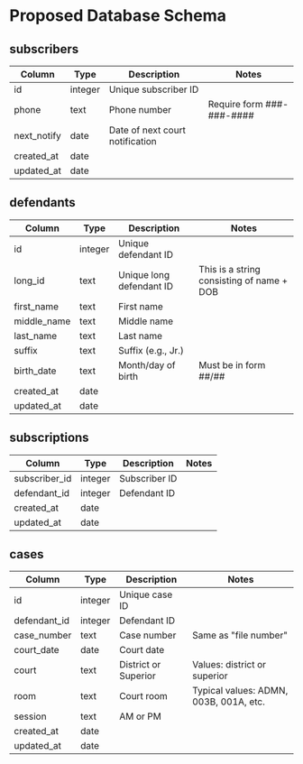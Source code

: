 # Proposed Database Schema

## subscribers

| Column    | Type  | Description        |Notes|
|-----------|-------|--------------------|-----|
|id         |integer|Unique subscriber ID|     |
|phone      |text   |Phone number        |Require form ###-###-####|
|next_notify|date   |Date of next court notification||
|created_at|date|||
|updated_at|date|||

## defendants
| Column    | Type  | Description        |Notes|
|-----------|-------|--------------------|-----|
|id         |integer|Unique defendant ID|     |
|long_id    |text   |Unique long defendant ID | This is a string consisting of name + DOB |
|first_name |text   |First name          |     |
|middle_name|text   |Middle name         |     |
|last_name  |text   |Last name           |     |
|suffix     |text   |Suffix (e.g., Jr.)  |     |
|birth_date |text   |Month/day of birth  |Must be in form ##/##|
|created_at|date|||
|updated_at|date|||

## subscriptions
| Column      | Type  | Description  |Notes|
|-------------|-------|--------------|-----|
|subscriber_id|integer|Subscriber ID |     |
|defendant_id |integer|Defendant ID  |     |
|created_at|date|||
|updated_at|date|||


## cases
| Column     | Type  | Description        |Notes|
|------------|-------|--------------------|-----|
|id         |integer|Unique case ID|     |
|defendant_id|integer|Defendant ID        |     |
|case_number |text   |Case number         |Same as "file number"|
|court_date  |date   |Court date          ||
|court       |text   |District or Superior|Values: district or superior|
|room        |text   |Court room          |Typical values: ADMN, 003B, 001A, etc.|
|session     |text   |AM or PM            ||
|created_at|date|||
|updated_at|date|||
